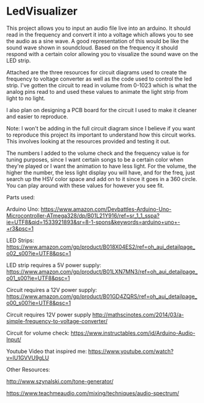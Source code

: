 # LedVisualizer

This project allows you to input an audio file live into an arduino. It should read in the frequency and convert it into a voltage which allows you to see the audio as a sine wave. A good representation of this would be like the sound wave shown in soundcloud. Based on the frequency it should respond with a certain color allowing you to visualize the sound wave on the LED strip. 

Attached are the three resources for circuit diagrams used to create the frequency to voltage converter as well as the code used to control the led strip. I've gotten the circuit to read in volume from 0-1023 which is what the analog pins read to and used these values to animate the light strip from light to no light. 

I also plan on designing a PCB board for the circuit I used to make it cleaner and easier to reproduce.

Note:
I won't be adding in the full circuit diagram since I believe if you want to reproduce this project its important to understand how this circuit works. This involves looking at the resources provided and testing it out.

The numbers I added to the volume check and the frequency value is for tuning purposes, since I want certain songs to be a certain color when they're played or I want the animation to have less light. For the volume, the higher the number, the less light display you will have, and for the freq, just search up the HSV color space and add on to it since it goes in a 360 circle. You can play around with these values for however you see fit.

Parts used:

Arduino Uno: https://www.amazon.com/Devbattles-Arduino-Uno-Microcontroller-ATmega328/dp/B01L21Y916/ref=sr_1_1_sspa?ie=UTF8&qid=1533921893&sr=8-1-spons&keywords=arduino+uno+-+r3&psc=1

LED Strips: https://www.amazon.com/gp/product/B018X04ES2/ref=oh_aui_detailpage_o02_s00?ie=UTF8&psc=1

LED strip requires a 5V power supply:
https://www.amazon.com/gp/product/B01LXN7MN3/ref=oh_aui_detailpage_o01_s00?ie=UTF8&psc=1

Circuit requires a 12V power supply:
https://www.amazon.com/gp/product/B01GD4ZQRS/ref=oh_aui_detailpage_o00_s00?ie=UTF8&psc=1

Circuit requires 12V power supply
http://mathscinotes.com/2014/03/a-simple-frequency-to-voltage-converter/

Circuit for volume check:
https://www.instructables.com/id/Arduino-Audio-Input/

Youtube Video that inspired me:
https://www.youtube.com/watch?v=lU1GVVU9gLU


Other Resources:

http://www.szynalski.com/tone-generator/

https://www.teachmeaudio.com/mixing/techniques/audio-spectrum/
